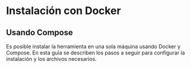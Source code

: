 # Instalación con Docker

## Usando Compose

Es posible instalar la herramienta en una sola máquina usando Docker y Compose. En esta guía se describen los pasos a seguir para configurar la instalación y los archivos necesarios.